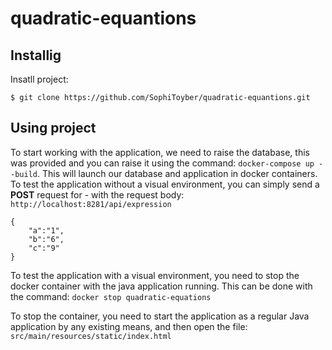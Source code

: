 # quadratic-equantions

## Installig

Insatll project:

```
$ git clone https://github.com/SophiToyber/quadratic-equantions.git
```


## Using project

To start working with the application, we need to raise the database, this was provided and you can raise it using the command: `docker-compose up --build`.
This will launch our database and application in docker containers.
To test the application without a visual environment, you can simply send a **POST** request for - with the request body: `http://localhost:8281/api/expression`

```
{
    "a":"1",
    "b":"6",
    "c":"9"
}
```

To test the application with a visual environment, you need to stop the docker container with the java application running.
This can be done with the command: `docker stop quadratic-equations`

To stop the container, you need to start the application as a regular Java application by any existing means, and then open the file:
`src/main/resources/static/index.html`
 